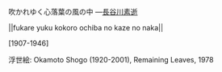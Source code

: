 吹かれゆく心落葉の風の中
—[長谷川素逝](https://ja.wikipedia.org/wiki/長谷川素逝)

||fukare yuku kokoro ochiba no kaze no naka||

[1907-1946]

浮世絵: Okamoto Shogo (1920-2001), Remaining Leaves, 1978
